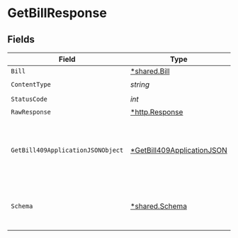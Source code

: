 # GetBillResponse


## Fields

| Field                                                                              | Type                                                                               | Required                                                                           | Description                                                                        |
| ---------------------------------------------------------------------------------- | ---------------------------------------------------------------------------------- | ---------------------------------------------------------------------------------- | ---------------------------------------------------------------------------------- |
| `Bill`                                                                             | [*shared.Bill](../../models/shared/bill.md)                                        | :heavy_minus_sign:                                                                 | Success                                                                            |
| `ContentType`                                                                      | *string*                                                                           | :heavy_check_mark:                                                                 | N/A                                                                                |
| `StatusCode`                                                                       | *int*                                                                              | :heavy_check_mark:                                                                 | N/A                                                                                |
| `RawResponse`                                                                      | [*http.Response](https://pkg.go.dev/net/http#Response)                             | :heavy_minus_sign:                                                                 | N/A                                                                                |
| `GetBill409ApplicationJSONObject`                                                  | [*GetBill409ApplicationJSON](../../models/operations/getbill409applicationjson.md) | :heavy_minus_sign:                                                                 | The data type's dataset has not been requested or is still syncing.                |
| `Schema`                                                                           | [*shared.Schema](../../models/shared/schema.md)                                    | :heavy_minus_sign:                                                                 | Your API request was not properly authorized.                                      |